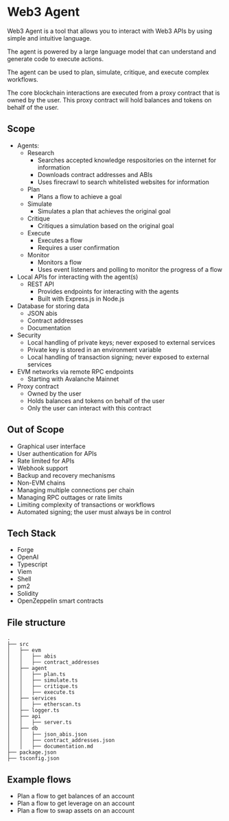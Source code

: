 # Web3 Agent

Web3 Agent is a tool that allows you to interact with Web3 APIs by using simple and intuitive language.

The agent is powered by a large language model that can understand and generate code to execute actions.

The agent can be used to plan, simulate, critique, and execute complex workflows.

The core blockchain interactions are executed from a proxy contract that is owned by the user. This proxy contract will hold balances and tokens on behalf of the user.

## Scope

- Agents:
    - Research
        - Searches accepted knowledge respositories on the internet for information
        - Downloads contract addresses and ABIs
        - Uses firecrawl to search whitelisted websites for information
    - Plan
        - Plans a flow to achieve a goal
    - Simulate
        - Simulates a plan that achieves the original goal
    - Critique
        - Critiques a simulation based on the original goal
    - Execute
        - Executes a flow
        - Requires a user confirmation
    - Monitor
        - Monitors a flow
        - Uses event listeners and polling to monitor the progress of a flow
- Local APIs for interacting with the agent(s)
    - REST API
        - Provides endpoints for interacting with the agents
        - Built with Express.js in Node.js
- Database for storing data
    - JSON abis
    - Contract addresses
    - Documentation
- Security
    - Local handling of private keys; never exposed to external services
    - Private key is stored in an environment variable
    - Local handling of transaction signing; never exposed to external services
- EVM networks via remote RPC endpoints
    - Starting with Avalanche Mainnet
- Proxy contract
    - Owned by the user
    - Holds balances and tokens on behalf of the user
    - Only the user can interact with this contract

## Out of Scope

- Graphical user interface
- User authentication for APIs
- Rate limited for APIs
- Webhook support
- Backup and recovery mechanisms
- Non-EVM chains
- Managing multiple connections per chain
- Managing RPC outtages or rate limits
- Limiting complexity of transactions or workflows
- Automated signing; the user must always be in control

## Tech Stack

- Forge
- OpenAI
- Typescript
- Viem
- Shell
- pm2
- Solidity
- OpenZeppelin smart contracts

## File structure

```
.
├── src
│   ├── evm
│   │   ├── abis
│   │   ├── contract_addresses
│   ├── agent
│   │   ├── plan.ts
│   │   ├── simulate.ts
│   │   ├── critique.ts
│   │   ├── execute.ts
│   ├── services
│   │   ├── etherscan.ts
│   ├── logger.ts
│   ├── api
│   │   ├── server.ts
│   ├── db
│   │   ├── json_abis.json
│   │   ├── contract_addresses.json
│   │   ├── documentation.md
├── package.json
├── tsconfig.json
```

## Example flows

- Plan a flow to get balances of an account
- Plan a flow to get leverage on an account
- Plan a flow to swap assets on an account

